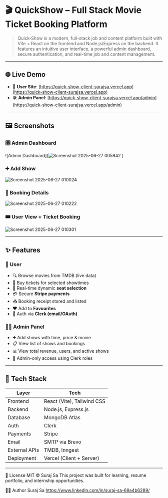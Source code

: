 # 🎬 QuickShow – Full Stack Movie Ticket Booking Platform

> Quick‑Show is a modern, full-stack job and content platform built with Vite + React on the frontend and Node.js/Express on the backend. It features an intuitive user interface, a powerful admin dashboard, secure authentication, and real-time job and content management.

---

## 🌐 Live Demo

- 👤 **User Site**: [https://quick-show-client-surajsa.vercel.app](https://quick-show-client-surajsa.vercel.app)
- 🛠️ **Admin Panel**: [https://quick-show-client-surajsa.vercel.app/admin](https://quick-show-client-surajsa.vercel.app/admin)

---

## 🖼️ Screenshots

### 🎛 Admin Dashboard
![Admin Dashboard](![Screenshot 2025-06-27 005942](https://github.com/user-attachments/assets/a8133ed9-9d0b-496d-be5e-79f8f5d00209)
)

### ➕ Add Show
![Screenshot 2025-06-27 010024](https://github.com/user-attachments/assets/bb2fd836-62f3-453f-b722-3947397fb423)

### 📑 Booking Details
![Screenshot 2025-06-27 010222](https://github.com/user-attachments/assets/334b5124-d0d8-4044-9b31-a810b31ace34)


### 🎟 User View + Ticket Booking
![Screenshot 2025-06-27 010301](https://github.com/user-attachments/assets/08d51e67-c041-4676-8557-557c42d041bf)


---

## ✨ Features

### 👥 User
- 🔍 Browse movies from TMDB (live data)
- 🎫 Buy tickets for selected showtimes
- 🎯 Real-time dynamic **seat selection**
- 💳 Secure **Stripe payments**
- 📥 Booking receipt stored and listed
- ❤️ Add to **Favourites**
- 🔐 Auth via **Clerk (email/OAuth)**

### 🧑‍💼 Admin Panel
- ➕ Add shows with time, price & movie
- 📋 View list of shows and bookings
- 📊 View total revenue, users, and active shows
- 🔐 Admin-only access using Clerk roles

---

## 🧰 Tech Stack

| Layer     | Tech                                   |
|-----------|----------------------------------------|
| Frontend  | React (Vite), Tailwind CSS             |
| Backend   | Node.js, Express.js                    |
| Database  | MongoDB Atlas                          |
| Auth      | Clerk                                  |
| Payments  | Stripe                                 |
| Email     | SMTP via Brevo                         |
| External APIs | TMDB, Inngest                      |
| Deployment | Vercel (Client + Server)              |

---
📄 License
MIT © Suraj Sa
This project was built for learning, resume portfolio, and internship opportunities.

🙋‍♂️ Author
Suraj Sa
https://www.linkedin.com/in/suraj-sa-69a4b6289/


